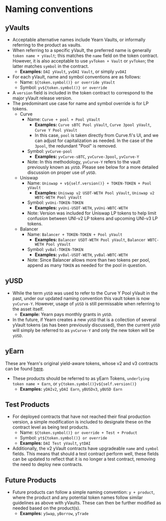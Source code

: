 # Naming conventions

## yVaults

- Acceptable alternative names include Yearn Vaults, or informally referring to the product as vaults.
- When referring to a specific yVault, the preferred name is generally `token name + yVault`; this matches the `name` field on the token contract. However, it is also acceptable to use `yvToken + Vault` or `yvToken`; the latter matches `symbol` in the contract.
  - **Examples:** `DAI yVault`, `yvDAI Vault`, or simply `yvDAI`
- For each yVault, name and symbol conventions are as follows:
  - Name: `${token.symbol()} or override yVault`
  - Symbol: `yv${token.symbol()} or override`
- A `version` field is included in the token contract to correspond to the major yVault release version.
- The predominant use case for name and symbol override is for LP tokens.
  - Curve
    - Name: `Curve + pool + Pool yVault`
      - **Examples:** `Curve sBTC Pool yVault`, `Curve 3pool yVault`, `Curve Y Pool yVault`
      - In this case, `pool` is taken directly from Curve.fi's UI, and we can adjust for capitalization as needed. In the case of the `3pool`, the redundant "Pool" is removed.
    - Symbol: `yvCurve-pool`
      - **Examples:** `yvCurve-sBTC`, `yvCurve-3pool`, `yvCurve-Y`
    - Note: In this methodology, `yvCurve-Y` refers to the vault previously known as `yUSD`. Please see below for a more detailed discussion on proper use of `yUSD`.
  - Uniswap
    - Name: `Uniswap + v${self.version()} + TOKEN-TOKEN + Pool yVault`
      - **Examples:** `Uniswap v2 USDT-WETH Pool yVault`, `Uniswap v2 WBTC-WETH Pool yVault`
    - Symbol: `yvUni-TOKEN-TOKEN`
      - **Examples:** `yvUni-USDT-WETH`, `yvUni-WBTC-WETH`
    - Note: Version was included for Uniswap LP tokens to help limit confusion between UNI-v2 LP tokens and upcoming UNI-v3 LP tokens.
  - Balancer
    - Name: `Balancer + TOKEN-TOKEN + Pool yVault`
      - **Examples:** `Balancer USDT-WETH Pool yVault`, `Balancer WBTC-WETH Pool yVault`
    - Symbol: `yvBal-TOKEN-TOKEN`
      - **Examples:** `yvBal-USDT-WETH`, `yvBal-WBTC-WETH`
    - Note: Since Balancer allows more than two tokens per pool, append as many `TOKEN` as needed for the pool in question.

## yUSD

- While the term `yUSD` was used to refer to the Curve Y Pool yVault in the past, under our updated naming convention this vault token is now `yvCurve-Y`. However, usage of `yUSD` is still permissable when referring to the asset itself. 
  - **Example:** Yearn pays monthly grants in `yUSD`.
- In the future, if Yearn creates a new `yUSD` that is a collection of several yVault tokens (as has been previously discussed), then the current `yUSD` will simply be referred to as `yvCurve-Y` and only the new token will be `yUSD`.

## yEarn

These are Yearn's original yield-aware tokens, whose v2 and v3 contracts can be found [here](https://docs.yearn.finance/developers/deployed-contracts-registry#v2-yield-tokens).

- These products should be referred to as yEarn Tokens, `underlying token name + Earn`, or `y{token.symbol()}v${self.version()}`
  - **Examples:** `yDAIv2`, `yDAI Earn`, `yBUSDv3`, `yBUSD Earn`

## Test Products

- For deployed contracts that have not reached their final production version, a simple modification is included to designate these on the contract level as being test products.
  - Name: `${token.symbol()} or override + Test + Product`
  - Symbol: `yt${token.symbol()} or override`
  - **Examples:** `DAI Test yVault`, `ytDAI`
- Additionally, the v2 yVault contracts have upgradeable `name` and `symbol` fields. This means that should a test contract perform well, these fields can be updated to reflect that it is no longer a test contract, removing the need to deploy new contracts.

## Future Products

- Future products can follow a simple naming convention: `y + product`, where the product and any potential token names follow similar guidelines as above with yVaults. These can then be further modified as needed based on the product\(s\).
  - **Examples:** `ySwap`, `yBorrow`, `yTrade`
